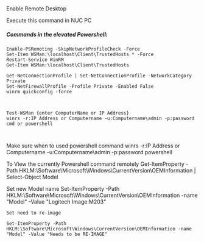 # 
Enable Remote Desktop

Execute this command in NUC PC

##### Commands in the elevated Powershell:
```
Enable-PSRemoting -SkipNetworkProfileCheck -Force
Set-Item WSMan:\localhost\Client\TrustedHosts * -Force
Restart-Service WinRM
Get-Item WSMan:\localhost\Client\TrustedHosts
 
Get-NetConnectionProfile | Set-NetConnectionProfile -NetworkCategory Private
Set-NetFirewallProfile -Profile Private -Enabled False
winrm quickconfig -force



Test-WSMan {enter ComputerName or IP Address}
winrs -r:IP Address or Computername -u:Computername\admin -p:password cmd or powershell



````
Make sure when to used powershell command
winrs -r:IP Address or Computername -u:Computername\admin -p:password powershell

To View the currently
Powershell command remotely
Get-ItemProperty -Path HKLM:\Software\Microsoft\Windows\CurrentVersion\OEMInformation | Select-Object Model

Set new Model name
Set-ItemProperty -Path HKLM:\Software\Microsoft\Windows\CurrentVersion\OEMInformation -name "Model" -Value "Logitech Image:M203"

```
Set need to re-image
```
```
Set-ItemProperty -Path HKLM:\Software\Microsoft\Windows\CurrentVersion\OEMInformation -name "Model" -Value "Needs to be RE-IMAGE"
```
